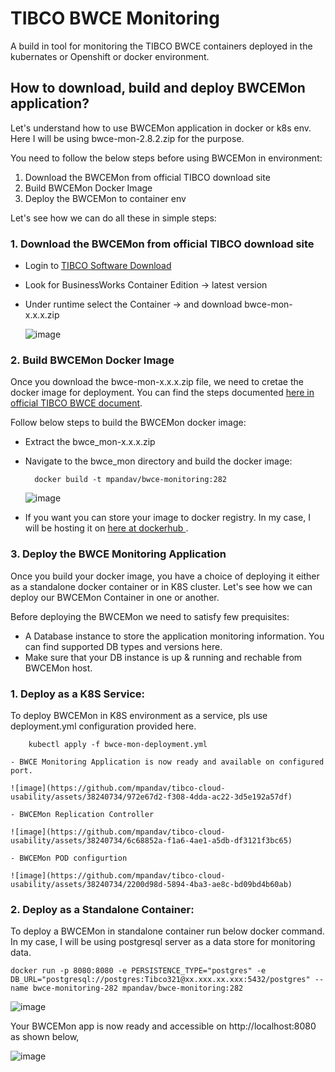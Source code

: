 # TIBCO BWCE Monitoring

A build in tool for monitoring the TIBCO BWCE containers deployed in the kubernates or Openshift or docker environment. 

## How to download, build and deploy BWCEMon application?

Let's understand how to use BWCEMon application in docker or k8s env. Here I will be using bwce-mon-2.8.2.zip for the purpose.

You need to follow the below steps before using BWCEMon in environment:
1. Download the BWCEMon from official TIBCO download site
2. Build BWCEMon Docker Image
3. Deploy the BWCEMon to container env

Let's see how we can do all these in simple steps:

### 1. Download the BWCEMon from official TIBCO download site 
- Login to [TIBCO Software Download](https://edelivery.tibco.com)
- Look for BusinessWorks Container Edition -> latest version
- Under runtime select the Container -> and download bwce-mon-x.x.x.zip

    ![image](https://github.com/mpandav/tibco-cloud-usability/assets/38240734/4c7b3e97-f727-4988-91a2-bc0d088901b2)



### 2. Build BWCEMon Docker Image
Once you download the bwce-mon-x.x.x.zip file, we need to cretae the docker image for deployment. You can find the steps documented [here in official TIBCO BWCE document](https://docs.tibco.com/pub/bwce/2.8.2/doc/html/Default.htm#bwce-app-monitoring/setting-up-bwce-appl.htm?TocPath=Application%2520Monitoring%2520and%2520Troubleshooting%257CApplication%2520Monitoring%2520Overview%257CApplication%2520Monitoring%2520on%2520Docker%257CSetting%2520Up%2520%2520%2520%2520TIBCO%2520BusinessWorks%2520Container%2520Edition%2520Application%2520Monitoring%2520on%2520Docker%257C_____0 ).  

Follow below steps to build the BWCEMon docker image:
- Extract the bwce_mon-x.x.x.zip 
- Navigate to the bwce_mon directory and build the docker image:

        docker build -t mpandav/bwce-monitoring:282

    ![image](https://github.com/mpandav/tibco-cloud-usability/assets/38240734/06d048c1-f0fc-42af-aa4f-9ec07230f191)

- If you want you can store your image to docker registry. In my case, I will be hosting it on [here at dockerhub ](https://hub.docker.com/repository/docker/mpandav/bwce-monitoring/general).

### 3. Deploy the BWCE Monitoring Application
Once you build your docker image, you have a choice of deploying it either as a standalone docker container or in K8S cluster. Let's see how we can deploy our BWCEMon Container in one or another. 

Before deploying the BWCEMon we need to satisfy few prequisites:
- A Database instance to store the application monitoring information. You can find supported DB types and versions here.
- Make sure that your DB instance is up & running and rechable from BWCEMon host.

### 1. Deploy as a K8S Service:

To deploy BWCEMon in K8S environment as a service, pls use deployment.yml configuration provided here. 

        kubectl apply -f bwce-mon-deployment.yml

    - BWCE Monitoring Application is now ready and available on configured port.

    ![image](https://github.com/mpandav/tibco-cloud-usability/assets/38240734/972e67d2-f308-4dda-ac22-3d5e192a57df)

    - BWCEMon Replication Controller

    ![image](https://github.com/mpandav/tibco-cloud-usability/assets/38240734/6c68852a-f1a6-4ae1-a5db-df3121f3bc65) 

    - BWCEMon POD configurtion
    
    ![image](https://github.com/mpandav/tibco-cloud-usability/assets/38240734/2200d98d-5894-4ba3-ae8c-bd09bd4b60ab)



### 2. Deploy as a Standalone Container:

To deploy a BWCEMon in standalone container run below docker command. In my case, I will be using postgresql server as a data store for monitoring data.

    docker run -p 8080:8080 -e PERSISTENCE_TYPE="postgres" -e DB_URL="postgresql://postgres:Tibco321@xx.xxx.xx.xxx:5432/postgres" --name bwce-monitoring-282 mpandav/bwce-monitoring:282
![image](https://github.com/mpandav/tibco-cloud-usability/assets/38240734/1cdb7026-9d8b-406f-a264-09492fc4eac2)

Your BWCEMon app is now ready and accessible on http://localhost:8080 as shown below,

![image](https://github.com/mpandav/tibco-cloud-usability/assets/38240734/cc3a6c75-80d3-4e23-9fe6-b0d2aa31745a)

